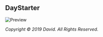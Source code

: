 
## DayStarter

![Preview](https://github.com/DavoDC/SlickGame/blob/master/Preview.png)

<div></div>

_Copyright © 2019 David. All Rights Reserved._
